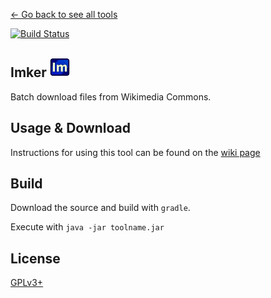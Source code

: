 [← Go back to see all tools](https://github.com/MarcoFalke/wiki-java-tools#wiki-tools)

[![Build Status](https://travis-ci.org/MarcoFalke/wiki-java-tools.svg?branch=imker)](https://travis-ci.org/MarcoFalke/wiki-java-tools)

## Imker ![alt logo](src/pics/icon-32.png) 
Batch download files from Wikimedia Commons.

## Usage & Download
Instructions for using this tool can be found on the [wiki page](https://commons.wikimedia.org/wiki/Commons:Imker_%28batch_download%29)

## Build
Download the source and build with ```gradle```.

Execute with ```java -jar toolname.jar```

## License
[GPLv3+](COPYING.GPL)

